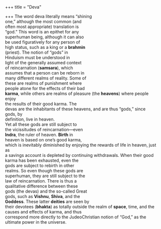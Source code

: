 +++
title = "Deva"

+++
The word deva literally means “shining  
one,” although the most common (and  
often most appropriate) translation is  
“god.” This word is an epithet for any  
superhuman being, although it can also  
be used figuratively for any person of  
high status, such as a king or a **brahmin**  
(priest). The notion of “gods” in  
Hinduism must be understood in  
light of the generally assumed context  
of reincarnation (**samsara**), which  
assumes that a person can be reborn in  
many different realms of reality. Some of  
these are realms of punishment where  
people atone for the effects of their bad  
**karma**, while others are realms of pleasure (the **heavens**) where people enjoy  
the results of their good karma. The  
devas are the inhabitants of these heavens, and are thus “gods,” since gods, by  
definition, live in heaven.  
Yet all these gods are still subject to  
the vicissitudes of reincarnation—even  
**Indra**, the ruler of heaven. **Birth** in  
heaven is based on one’s good karma,  
which is inevitably diminished by enjoying the rewards of life in heaven, just as  
a savings account is depleted by continuing withdrawals. When their good  
karma has been exhausted, even the  
gods are subject to rebirth in other  
realms. So even though these gods are  
superhuman, they are still subject to the  
law of reincarnation. There is thus a  
qualitative difference between these  
gods (the devas) and the so-called Great  
gods, such as **Vishnu**, **Shiva**, and the  
**Goddess**. These latter **deities** are seen by  
their devotees (**bhakta**) as totally outside the realm of **space**, time, and the  
causes and effects of karma, and thus  
correspond more directly to the JudeoChristian notion of “God,” as the ultimate power in the universe.